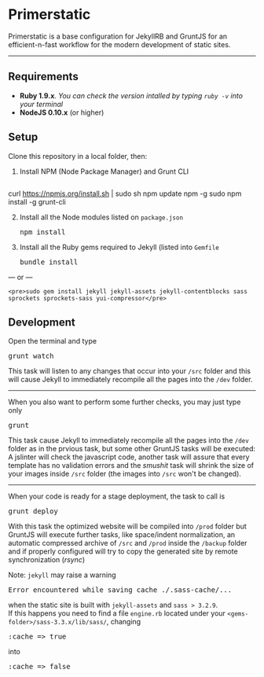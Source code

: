 Primerstatic
===

Primerstatic is a base configuration for JekyllRB and GruntJS for an efficient-n-fast 
workflow for the modern development of static sites.
***

Requirements
---

- **Ruby 1.9.x**. *You can check the version intalled by typing `ruby -v` into your terminal*
- **NodeJS 0.10.x** (or higher) 


Setup
---
Clone this repository in a local folder, then:


1. Install NPM (Node Package Manager) and Grunt CLI
    <pre>
curl https://npmjs.org/install.sh | sudo sh
npm update npm -g
sudo npm install -g grunt-cli
</pre>


2. Install all the Node modules listed on `package.json`
    <pre>npm install</pre>


3. Install all the Ruby gems required to Jekyll (listed into `Gemfile`

    <pre>bundle install</pre>
&mdash; or &mdash;

    <pre>sudo gem install jekyll jekyll-assets jekyll-contentblocks sass sprockets sprockets-sass yui-compressor</pre>


Development
---

Open the terminal and type

<pre>grunt watch</pre>

This task will listen to any changes that occur into your `/src` folder and   this will cause Jekyll to immediately recompile all the pages into the `/dev` folder.
***

When you also want to perform some further checks, you may just type only

<pre>grunt</pre>

This task cause Jekyll to immediately recompile all the pages into the `/dev` folder as in the prvious task, but some other GruntJS tasks will be executed: A jslinter will check the javascript code, another task will assure that every template has no validation errors and the *smushit* task will shrink the size of your images inside  `/src` folder (the images into `/src` won't be changed).
***

When your code is ready for a stage deployment, the task to call is 

<pre>grunt deploy</pre>

With this task the optimized website will be compiled into `/prod` folder
but GruntJS will execute further tasks, like space/indent normalization, an automatic compressed archive of `/src` and `/prod` inside the `/backup` folder and if properly configured will try to copy the generated site by remote synchronization (*rsync*)



Note: `jekyll` may raise a warning 

<pre>Error encountered while saving cache ./.sass-cache/...</pre>

when the static site is built with `jekyll-assets` and `sass > 3.2.9`.  
If this happens you need to find a file `engine.rb` located under your `<gems-folder>/sass-3.3.x/lib/sass/`, changing 

<pre>:cache => true</pre>

into

<pre>:cache => false</pre>
